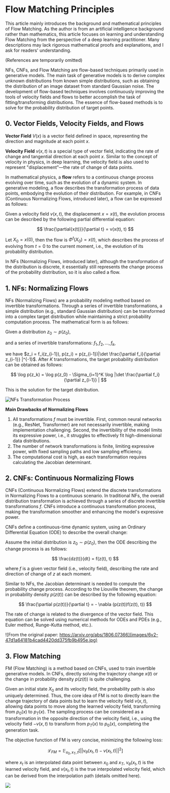 # Flow Matching Principles

This article mainly introduces the background and mathematical principles of Flow Matching. As the author is from an artificial intelligence background rather than mathematics, this article focuses on learning and understanding Flow Matching from the perspective of a deep learning practitioner. Many descriptions may lack rigorous mathematical proofs and explanations, and I ask for readers' understanding.

(References are temporarily omitted)

NFs, CNFs, and Flow Matching are flow-based techniques primarily used in generative models. The main task of generative models is to derive complex unknown distributions from known simple distributions, such as obtaining the distribution of an image dataset from standard Gaussian noise. The development of flow-based techniques involves continuously improving the tools of velocity fields and flows to better accomplish the task of fitting/transforming distributions. The essence of flow-based methods is to solve for the probability distribution of target points.

## 0. Vector Fields, Velocity Fields, and Flows

**Vector Field** $V(x)$ is a vector field defined in space, representing the direction and magnitude at each point $x$.

**Velocity Field** $v(x, t)$ is a special type of vector field, indicating the rate of change and tangential direction at each point $x$. Similar to the concept of velocity in physics, in deep learning, the velocity field is also used to represent "displacement"—the rate of change of data points.

In mathematical physics, a **flow** refers to a continuous change process evolving over time, such as the evolution of a dynamic system. In generative modeling, a flow describes the transformation process of data points, embodying the evolution of their distribution. For example, in CNFs (Continuous Normalizing Flows, introduced later), a flow can be expressed as follows:

Given a velocity field $v(x, t)$, the displacement $x = x(t)$, the evolution process can be described by the following partial differential equation:

$$
\frac{\partial{x(t)}}{\partial t} = v(x(t), t)
$$

Let $X_0 = x(0)$, then the flow is $\Phi^t(X_0) = x(t)$, which describes the process of evolving from $t=0$ to the current moment, i.e., the evolution of its probability distribution.

In NFs (Normalizing Flows, introduced later), although the transformation of the distribution is discrete, it essentially still represents the change process of the probability distribution, so it is also called a flow.

## 1. NFs: Normalizing Flows

NFs (Normalizing Flows) are a probability modeling method based on invertible transformations. Through a series of invertible transformations, a simple distribution (e.g., standard Gaussian distribution) can be transformed into a complex target distribution while maintaining a strict probability computation process. The mathematical form is as follows:

Given a distribution $z_0 \sim p(z_0)$,

and a series of invertible transformations: ${f_1, f_2, ..., f_k}$,

we have $z_i = f_i(z_{i-1}), p(z_i) = p(z_{i-1})|\det \frac{\partial f_i}{\partial z_{i-1}} |^{-1}$. After $K$ transformations, the target probability distribution can be obtained as follows:

$$
\log p(z_k) = \log p(z_0) - \Sigma_{i=1}^K \log |\det \frac{\partial f_i}{\partial z_{i-1}} |
$$

This is the solution for the target distribution.

![NFs Transformation Process](images/5v2-519b7d06728cb1c2dfff6153ef37b9b7.jpg)

**Main Drawbacks of Normalizing Flows**

1. All transformations $f$ must be invertible. First, common neural networks (e.g., ResNet, Transformer) are not necessarily invertible, making implementation challenging. Second, the invertibility of the model limits its expressive power, i.e., it struggles to effectively fit high-dimensional data distributions.
2. The number of network transformations is finite, limiting expressive power, with fixed sampling paths and low sampling efficiency.
3. The computational cost is high, as each transformation requires calculating the Jacobian determinant.

## 2. CNFs: Continuous Normalizing Flows

CNFs (Continuous Normalizing Flows) extend the discrete transformations in Normalizing Flows to a continuous scenario. In traditional NFs, the overall distribution transformation is achieved through a series of discrete invertible transformations $f$. CNFs introduce a continuous transformation process, making the transformation smoother and enhancing the model's expressive power.

CNFs define a continuous-time dynamic system, using an Ordinary Differential Equation (ODE) to describe the overall change:

Assume the initial distribution is $z_0 \sim p(z_0)$, then the ODE describing the change process is as follows:

$$
\frac{dz(t)}{dt} = f(z(t), t)
$$

where $f$ is a given vector field (i.e., velocity field), describing the rate and direction of change of $z$ at each moment.

Similar to NFs, the Jacobian determinant is needed to compute the probability change process. According to the Liouville theorem, the change in probability density $p(z(t))$ can be described by the following equation:

$$
\frac{\partial p(z(t))}{\partial t} = - \nabla (p(z(t))f(z(t), t))
$$

The rate of change is related to the divergence of the vector field. This equation can be solved using numerical methods for ODEs and PDEs (e.g., Euler method, Runge-Kutta method, etc.).

![From the original paper: https://arxiv.org/abs/1806.07366](images/6v2-47d1a64181b4cad4420dd375fb9b495e.jpg)

## 3. Flow Matching

FM (Flow Matching) is a method based on CNFs, used to train invertible generative models. In CNFs, directly solving the trajectory change $x(t)$ or the change in probability density $p(z(t))$ is quite challenging.

Given an initial state $X_0$ and its velocity field, the probability path is also uniquely determined. Thus, the core idea of FM is not to directly learn the change trajectory of data points but to learn the velocity field $v(x, t)$, allowing data points to move along the learned velocity field, transforming from $p_0(x)$ to $p_T(x)$. The sampling process can be considered as a transformation in the opposite direction of the velocity field, i.e., using the velocity field $-v(x, t)$ to transform from $p_T(x)$ to $p_0(x)$, completing the generation task.

The objective function of FM is very concise, minimizing the following loss:

$$
\mathcal{L}_{FM} = \mathbb E_{x_0, x_T, t} [||v_{\theta}(x_t, t) - v(x_t, t)||^2]
$$

where $x_t$ is an interpolated data point between $x_0$ and $x_T$, $v_{\theta}(x_t, t)$ is the learned velocity field, and $v(x_t, t)$ is the true interpolated velocity field, which can be derived from the interpolation path (details omitted here).

![](images/7v2-f68b4326ce380d8eec5d2f1427baa757.jpg)